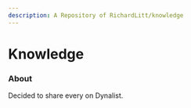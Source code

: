 ```yaml
---
description: A Repository of RichardLitt/knowledge
---
```


# Knowledge

### About

Decided to share every on Dynalist. 

